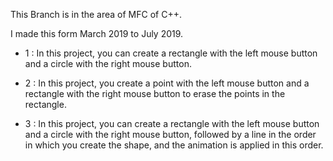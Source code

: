   This Branch is in the area of MFC of C++.
  
  I made this form March 2019 to July 2019.


- 1 : In this project, you can create a rectangle with the left mouse button and a circle with the right mouse button.

- 2 : In this project, you create a point with the left mouse button and a rectangle with the right mouse button to erase the points in the rectangle.

- 3 : In this project, you can create a rectangle with the left mouse button and a circle with the right mouse button, followed by a line in the order in which you create the shape, and the animation is applied in this order.
